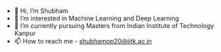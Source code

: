 - 👋 Hi, I’m Shubham 
- 👀 I’m interested in Machine Learning and Deep Learning
- 🌱 I’m currently pursuing Masters from Indian Institute of Technology Kanpur
- 📫 How to reach me - shubhamop20@iitk.ac.in

<!---
shubhamop20/shubhamop20 is a ✨ special ✨ repository because its `README.md` (this file) appears on your GitHub profile.
You can click the Preview link to take a look at your changes.
--->
